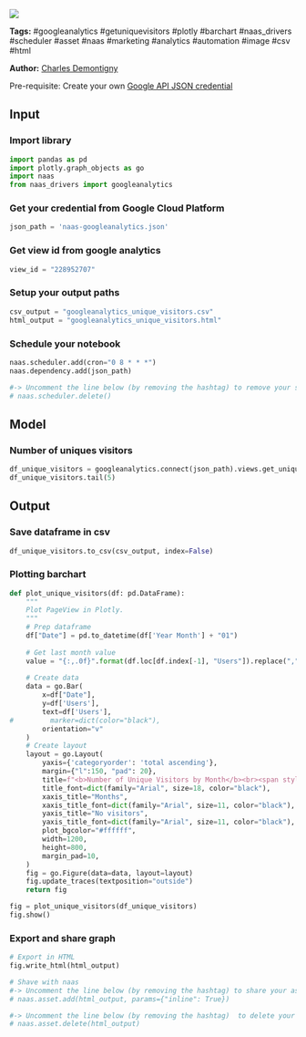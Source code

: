 <a href="https://app.naas.ai/user-redirect/naas/downloader?url=https://raw.githubusercontent.com/jupyter-naas/awesome-notebooks/master/Google%20Analytics/Google_Analytics_Get_unique_visitors.ipynb" target="_parent"><img src="https://naasai-public.s3.eu-west-3.amazonaws.com/open_in_naas.svg"/></a>

**Tags:** #googleanalytics #getuniquevisitors #plotly #barchart #naas_drivers #scheduler #asset #naas #marketing #analytics #automation #image #csv #html

**Author:** [Charles Demontigny](https://www.linkedin.com/in/charles-demontigny/)

Pre-requisite: Create your own <a href="">Google API JSON credential</a>

## Input

### Import library


```python
import pandas as pd
import plotly.graph_objects as go
import naas
from naas_drivers import googleanalytics
```

### Get your credential from Google Cloud Platform


```python
json_path = 'naas-googleanalytics.json'
```

### Get view id from google analytics


```python
view_id = "228952707"
```

### Setup your output paths


```python
csv_output = "googleanalytics_unique_visitors.csv"
html_output = "googleanalytics_unique_visitors.html"
```

### Schedule your notebook


```python
naas.scheduler.add(cron="0 8 * * *")
naas.dependency.add(json_path)

#-> Uncomment the line below (by removing the hashtag) to remove your scheduler
# naas.scheduler.delete()
```

## Model

### Number of uniques visitors


```python
df_unique_visitors = googleanalytics.connect(json_path).views.get_unique_visitors(view_id)
df_unique_visitors.tail(5)
```

## Output

### Save dataframe in csv


```python
df_unique_visitors.to_csv(csv_output, index=False)
```

### Plotting barchart


```python
def plot_unique_visitors(df: pd.DataFrame):
    """
    Plot PageView in Plotly.
    """
    # Prep dataframe
    df["Date"] = pd.to_datetime(df['Year Month'] + "01")
    
    # Get last month value
    value = "{:,.0f}".format(df.loc[df.index[-1], "Users"]).replace(",", " ")
    
    # Create data
    data = go.Bar(
        x=df["Date"],
        y=df['Users'],
        text=df['Users'],
#         marker=dict(color="black"),
        orientation="v"
    )
    # Create layout
    layout = go.Layout(
        yaxis={'categoryorder': 'total ascending'},
        margin={"l":150, "pad": 20},
        title=f"<b>Number of Unique Visitors by Month</b><br><span style='font-size: 13px;'>Unique visitors this month: {value}</span>",
        title_font=dict(family="Arial", size=18, color="black"),
        xaxis_title="Months",
        xaxis_title_font=dict(family="Arial", size=11, color="black"),
        yaxis_title="No visitors",
        yaxis_title_font=dict(family="Arial", size=11, color="black"),
        plot_bgcolor="#ffffff",
        width=1200,
        height=800,
        margin_pad=10,
    )
    fig = go.Figure(data=data, layout=layout)
    fig.update_traces(textposition="outside")
    return fig

fig = plot_unique_visitors(df_unique_visitors)
fig.show()
```

### Export and share graph


```python
# Export in HTML
fig.write_html(html_output)

# Shave with naas
#-> Uncomment the line below (by removing the hashtag) to share your asset with naas
# naas.asset.add(html_output, params={"inline": True})

#-> Uncomment the line below (by removing the hashtag)  to delete your asset
# naas.asset.delete(html_output)
```
